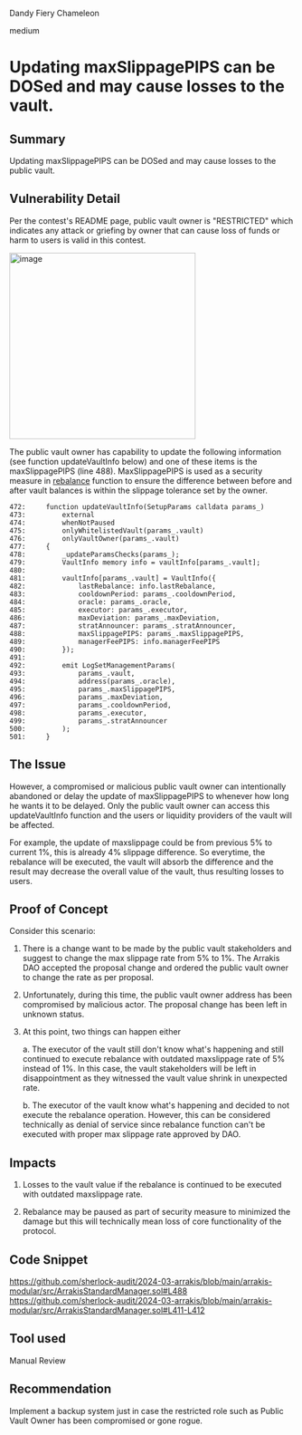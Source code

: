 Dandy Fiery Chameleon

medium

# Updating maxSlippagePIPS can be DOSed and may cause losses to the vault.

## Summary
Updating maxSlippagePIPS can be DOSed and may cause losses to the public vault.

## Vulnerability Detail
Per the contest's README page, public vault owner is "RESTRICTED" which indicates any attack or griefing by owner that can cause loss of funds or harm to users is valid in this contest.

<img width="329" alt="image" src="https://github.com/sherlock-audit/2024-03-arrakis-bluenights004/assets/104774268/edcd4699-318b-4b4d-b1f8-f225a3773883">

The public vault owner has capability to update the following information (see function updateVaultInfo below) and one of these items is the maxSlippagePIPS (line 488). MaxSlippagePIPS is used as a security measure in [rebalance](https://github.com/sherlock-audit/2024-03-arrakis/blob/main/arrakis-modular/src/ArrakisStandardManager.sol#L411-L412) function to ensure the difference between before and after vault balances is  within the slippage tolerance set by the owner.

```Solidity
472:     function updateVaultInfo(SetupParams calldata params_)
473:         external
474:         whenNotPaused
475:         onlyWhitelistedVault(params_.vault)
476:         onlyVaultOwner(params_.vault)
477:     {
478:         _updateParamsChecks(params_);
479:         VaultInfo memory info = vaultInfo[params_.vault];
480: 
481:         vaultInfo[params_.vault] = VaultInfo({
482:             lastRebalance: info.lastRebalance,
483:             cooldownPeriod: params_.cooldownPeriod,
484:             oracle: params_.oracle,
485:             executor: params_.executor,
486:             maxDeviation: params_.maxDeviation,
487:             stratAnnouncer: params_.stratAnnouncer,
488:             maxSlippagePIPS: params_.maxSlippagePIPS,
489:             managerFeePIPS: info.managerFeePIPS
490:         });
491: 
492:         emit LogSetManagementParams(
493:             params_.vault,
494:             address(params_.oracle),
495:             params_.maxSlippagePIPS,
496:             params_.maxDeviation,
497:             params_.cooldownPeriod,
498:             params_.executor,
499:             params_.stratAnnouncer
500:         );
501:     }
```

## The Issue
However, a compromised or malicious public vault owner can intentionally abandoned or delay the update of maxSlippagePIPS to whenever how long he wants it to be delayed. Only the public vault owner can access this updateVaultInfo function and the users or liquidity providers of the vault will be affected. 

For example, the update of maxslippage could be from previous 5% to current 1%, this is already 4% slippage difference. So everytime, the rebalance will be executed, the vault will absorb the difference and the result may decrease the overall value of the vault, thus resulting losses to users.

## Proof of Concept
Consider this scenario:

1.  There is a change want to be made by the public vault stakeholders and suggest to change the max slippage rate from 5% to 1%. The Arrakis DAO accepted the proposal change and ordered the public vault owner to change the rate as per proposal.

2.  Unfortunately, during this time, the public vault owner address has been compromised by malicious actor. The proposal change has been left in unknown status.

3. At this point, two things can happen either 

    a. The executor of the vault still don't know what's happening and still continued to execute rebalance with outdated 
    maxslippage rate of 5% instead of 1%. In this case, the vault stakeholders will be left in disappointment as they 
    witnessed the vault value shrink in unexpected rate. 

    b. The executor of the vault know what's happening and decided to not execute the rebalance operation. However, 
     this can be considered technically as denial of service since rebalance function can't be executed with proper max 
     slippage rate approved by DAO.



## Impacts

1. Losses to the vault value if the rebalance is continued to be executed with outdated maxslippage rate.

2. Rebalance may be paused as part of security measure to minimized the damage but this will technically mean loss of core functionality of the protocol.

## Code Snippet
https://github.com/sherlock-audit/2024-03-arrakis/blob/main/arrakis-modular/src/ArrakisStandardManager.sol#L488
https://github.com/sherlock-audit/2024-03-arrakis/blob/main/arrakis-modular/src/ArrakisStandardManager.sol#L411-L412
## Tool used
Manual Review

## Recommendation
Implement a backup system just in case the restricted role such as Public Vault Owner has been compromised or gone rogue.
